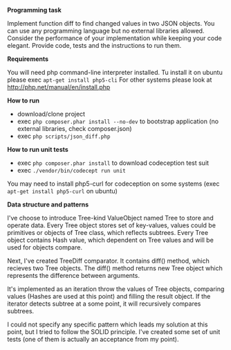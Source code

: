**Programming task**

  Implement function diff to find changed values in two JSON objects. You can use any
  programming language but no external libraries allowed. Consider the performance of your
  implementation while keeping your code elegant. Provide code, tests and the instructions to run
  them.


**Requirements**

  You will need php command-line interpreter installed. Tu install it on ubuntu please exec `apt-get install php5-cli`
  For other systems please look at http://php.net/manual/en/install.php

**How to run**
  - download/clone project
  - exec `php composer.phar install --no-dev` to bootstrap application (no external libraries, check composer.json)
  - exec `php scripts/json_diff.php`

**How to run unit tests**
  - exec `php composer.phar install` to download codeception test suit
  - exec `./vendor/bin/codecept run unit`

  You may need to install php5-curl for codeception on some systems (exec `apt-get install php5-curl` on ubuntu)

**Data structure and patterns**

  I've choose to introduce Tree-kind ValueObject named Tree to store and operate data.
  Every Tree object stores set of key-values, values could be primitives or objects of Tree class, which reflects subtrees.
  Every Tree object contains Hash value, which dependent on Tree values and will be used for objects compare.

  Next, I've created TreeDiff comparator. It contains diff() method, which recieves two Tree objects.
  The diff() method returns new Tree object which represents the difference between arguments.

  It's implemented as an iteration throw the values of Tree objects, comparing values (Hashes are used at this point)
  and filling the result object. If the iterator detects subtree at a some point, it will recursively compares subtrees.

  I could not specify any specific pattern which leads my solution at this point, but I tried to follow the SOLID principle.
  I've created some set of unit tests (one of them is actually an acceptance from my point).
